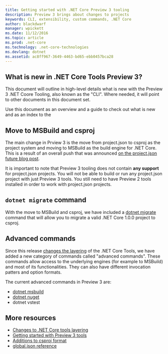 ```yaml
---
title: Getting started with .NET Core Preview 3 tooling
description: Preview 3 brings about changes to projects 
keywords: CLI, extensibility, custom commands, .NET Core
author: blackdwarf
manager: wpickett
ms.date: 11/12/2016
ms.topic: article
ms.prod: .net-core
ms.technology: .net-core-technologies
ms.devlang: dotnet
ms.assetid: ac8ff967-3649-4463-bd65-ebb0457bca28
---
```


What is new in .NET Core Tools Preview 3?
-----------------------------------------

This document will outline in high-level details what is new with the Preview 3 .NET Coore 
Tooling, also known as the "CLI". Where needed, it will point to other documents in this 
document set.

Use this document as an overview and a guide to check out what is new and as an 
index to the 

## Move to MSBuild and csproj
The main change in Prview 3 is the move from project.json to csproj as the project 
system and moving to MSBuild as the build engine for .NET Core. This is a result of an overall 
push that was announced [on the project.json future blog post](https://blogs.msdn.microsoft.com/dotnet/2016/05/23/changes-to-project-json/). 

It is important to note that Preview 3 tooling does not contain **any support** for 
project.json projects. You will not be able to build or run any project.json project with just 
Preview 3 tools. You still need to have Preview 2 tools installed in order to work with 
project.json projects. 

## `dotnet migrate` command
With the move to MSBuild and csproj, we have included a [dotnet migrate](dotnet-migrate.md) 
command that will allow you to migrate a valid .NET Core 1.0.0 project to csproj. 

## Advanced commands
Since this release [changes the layering](layering.md) of the .NET Core Tools, we have 
added a new category of commands called "advanced commands". These commands allow access to 
the underlying engines (for example to MSBuild) and most of its functionalities. They can 
also have different invocation patters and option formats. 

The current advanced commands in Preview 3 are:

* [dotnet msbuild](dotnet-msbuild.md)
* [dotnet nuget](dotnet-nuget-locals.md)
* dotnet vstest

## More resources

* [Changes to .NET Core tools layering](layering.md)
* [Getting started with Preview 3 tools](getting-started.md)
* [Additions to csproj format](csproj.md)
* [global.json reference](global.json.md)

